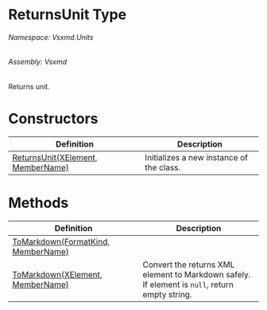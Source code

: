 <a name='T-Vsxmd-Units-ReturnsUnit'></a>
# ReturnsUnit Type

###### Namespace:  Vsxmd.Units

###### Assembly:  Vsxmd

Returns unit.

# Constructors

| Definition | Description |
|-|-|
| [ReturnsUnit(XElement, MemberName)](Constructors/Constructors.md) | Initializes a new instance of the [](#) class. |

# Methods

| Definition | Description |
|-|-|
| [ToMarkdown(FormatKind, MemberName)](Methods/ToMarkdown.md) |  |
| [ToMarkdown(XElement, MemberName)](Methods/ToMarkdown.md) | Convert the returns XML element to Markdown safely.<br/>If element is `null`, return empty string. |
